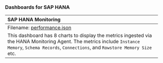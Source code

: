 ### Dashboards for SAP HANA

|SAP HANA Monitoring|
|:---------------------|
|Filename: [performance.json](performance.json)|
|This dashboard has 8 charts to display the metrics ingested via the HANA Monitoring Agent. The metrics include `Instance Memory`, `Schema Records`, `Connections`, and `Rowstore Memory Size` etc.|
